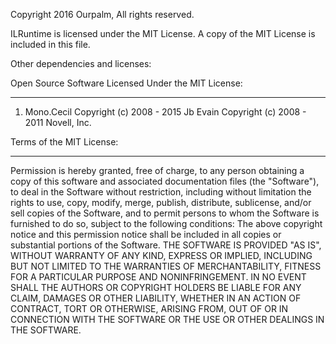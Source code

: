 Copyright 2016 Ourpalm, All rights reserved.

ILRuntime is licensed under the MIT License.
A copy of the MIT License is included in this file.


Other dependencies and licenses:

Open Source Software Licensed Under the MIT License:

--------------------------------------------------------------------

1. Mono.Cecil
Copyright (c) 2008 - 2015 Jb Evain
Copyright (c) 2008 - 2011 Novell, Inc.

Terms of the MIT License:

--------------------------------------------------------------------

Permission is hereby granted, free of charge, to any person obtaining a copy of this software and associated documentation files (the "Software"), to deal in the Software without restriction, including without limitation the rights to use, copy, modify, merge, publish, distribute, sublicense, and/or sell copies of the Software, and to permit persons to whom the Software is furnished to do so, subject to the following conditions:
The above copyright notice and this permission notice shall be included in all copies or substantial portions of the Software.
THE SOFTWARE IS PROVIDED "AS IS", WITHOUT WARRANTY OF ANY KIND, EXPRESS OR IMPLIED, INCLUDING BUT NOT LIMITED TO THE WARRANTIES OF MERCHANTABILITY, FITNESS FOR A PARTICULAR PURPOSE AND NONINFRINGEMENT. IN NO EVENT SHALL THE AUTHORS OR COPYRIGHT HOLDERS BE LIABLE FOR ANY CLAIM, DAMAGES OR OTHER LIABILITY, WHETHER IN AN ACTION OF CONTRACT, TORT OR OTHERWISE, ARISING FROM, OUT OF OR IN CONNECTION WITH THE SOFTWARE OR THE USE OR OTHER DEALINGS IN THE SOFTWARE.